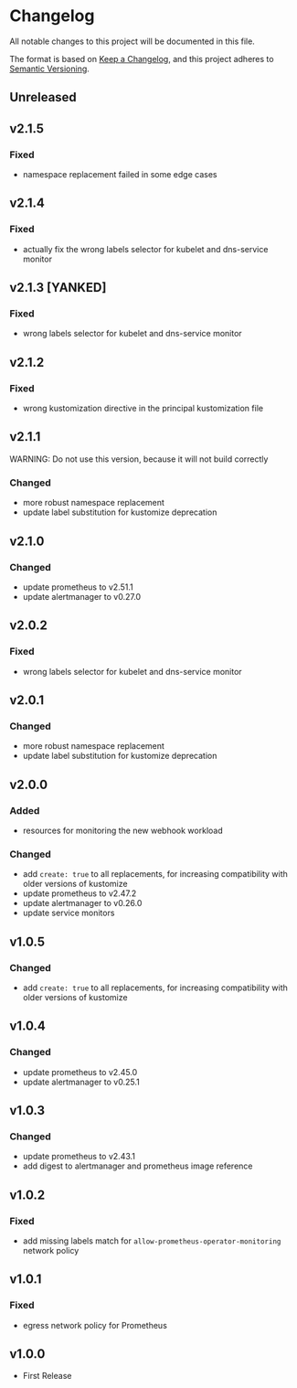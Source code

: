 # Changelog

All notable changes to this project will be documented in this file.

The format is based on [Keep a Changelog](https://keepachangelog.com/en/1.0.0/),
and this project adheres to [Semantic Versioning](https://semver.org/spec/v2.0.0.html).

## Unreleased

## v2.1.5

### Fixed

- namespace replacement failed in some edge cases

## v2.1.4

### Fixed

- actually fix the wrong labels selector for kubelet and dns-service monitor

## v2.1.3 \[YANKED]

### Fixed

- wrong labels selector for kubelet and dns-service monitor

## v2.1.2

### Fixed

- wrong kustomization directive in the principal kustomization file

## v2.1.1

WARNING: Do not use this version, because it will not build correctly

### Changed

- more robust namespace replacement
- update label substitution for kustomize deprecation

## v2.1.0

### Changed

- update prometheus to v2.51.1
- update alertmanager to v0.27.0

## v2.0.2

### Fixed

- wrong labels selector for kubelet and dns-service monitor

## v2.0.1

### Changed

- more robust namespace replacement
- update label substitution for kustomize deprecation

## v2.0.0

### Added

- resources for monitoring the new webhook workload

### Changed

- add `create: true` to all replacements, for increasing compatibility with older versions of kustomize
- update prometheus to v2.47.2
- update alertmanager to v0.26.0
- update service monitors

## v1.0.5

### Changed

- add `create: true` to all replacements, for increasing compatibility with older versions of kustomize

## v1.0.4

### Changed

- update prometheus to v2.45.0
- update alertmanager to v0.25.1

## v1.0.3

### Changed

- update prometheus to v2.43.1
- add digest to alertmanager and prometheus image reference

## v1.0.2

### Fixed

- add missing labels match for `allow-prometheus-operator-monitoring` network policy

## v1.0.1

### Fixed

- egress network policy for Prometheus

## v1.0.0

- First Release
